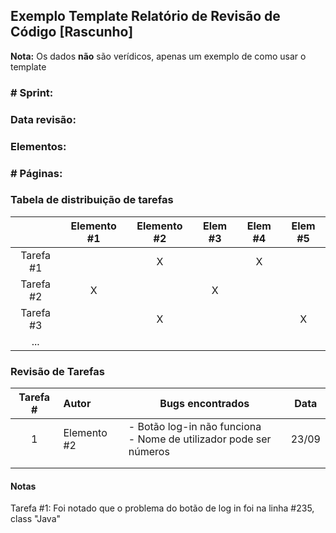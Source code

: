 ## Exemplo Template Relatório de Revisão de Código [Rascunho]
**Nota:** Os dados **não** são verídicos, apenas um exemplo de como usar o template


### # Sprint:

### Data revisão:

### Elementos:

### # Páginas:



### Tabela de distribuição de tarefas

|           | Elemento #1 | Elemento #2 | Elem #3 | Elem #4 | Elem #5 |
| :-------: | :---------: | :---------: | :-----: | :-----: | :-----: |
| Tarefa #1 |             |      X      |         |    X    |         |
| Tarefa #2 |      X      |             |    X    |         |         |
| Tarefa #3 |             |      X      |         |         |    X    |
|    ...    |             |             |         |         |         |



### Revisão de Tarefas

| Tarefa # | Autor       | Bugs encontrados                                             | Data  |
| :------: | :---------- | ------------------------------------------------------------ | :---: |
|    1     | Elemento #2 | - Botão log-in não funciona<br />- Nome de utilizador pode ser números | 23/09 |
|          |             |                                                              |       |
|          |             |                                                              |       |



#### Notas

Tarefa #1: Foi notado que o problema do botão de log in foi na linha #235, class "Java"
